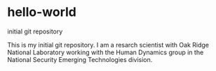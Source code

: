 # hello-world
initial git repository

This is my initial git repository.  I am a resarch scientist with Oak Ridge National Laboratory working with the Human Dynamics group in the National Security Emerging Technologies division.

